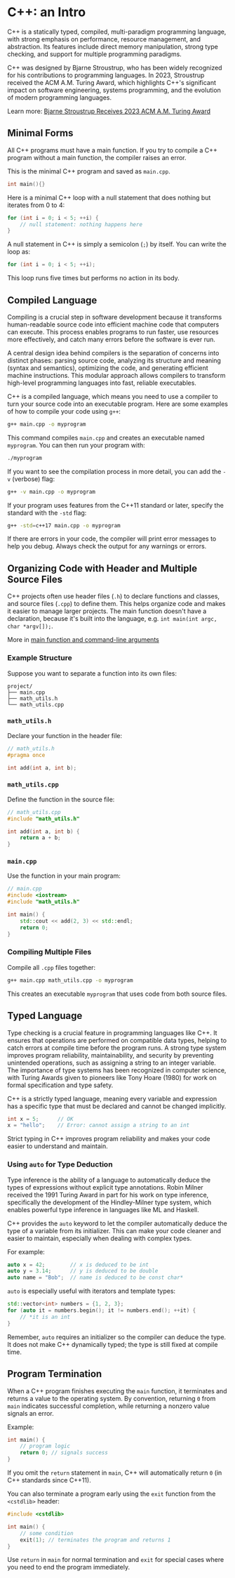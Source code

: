 # C++: an Intro

C++ is a statically typed, compiled, multi-paradigm programming language, with strong emphasis on performance, resource management, and abstraction. Its features include direct memory manipulation, strong type checking, and support for multiple programming paradigms.

C++ was designed by Bjarne Stroustrup, who has been widely recognized for his contributions to programming languages. In 2023, Stroustrup received the ACM A.M. Turing Award, which highlights C++'s significant impact on software engineering, systems programming, and the evolution of modern programming languages.

Learn more: [Bjarne Stroustrup Receives 2023 ACM A.M. Turing Award](https://awards.acm.org/about/2023-turing)


## Minimal Forms

All C++ programs must have a main function. If you try to compile a C++ program without a main function, the compiler raises an error.

This is the minimal C++ program and saved as `main.cpp`. 
```cpp
int main(){}
```

Here is a minimal C++ loop with a null statement that does nothing but iterates from 0 to 4:

```cpp
for (int i = 0; i < 5; ++i) {
    // null statement: nothing happens here
}
```

A null statement in C++ is simply a semicolon (`;`) by itself. You can write the loop as:

```cpp
for (int i = 0; i < 5; ++i);
```

This loop runs five times but performs no action in its body.

## Compiled Language

Compiling is a crucial step in software development because it transforms human-readable source code into efficient machine code that computers can execute. This process enables programs to run faster, use resources more effectively, and catch many errors before the software is ever run. 

A central design idea behind compilers is the separation of concerns into distinct phases: parsing source code, analyzing its structure and meaning (syntax and semantics), optimizing the code, and generating efficient machine instructions. This modular approach allows compilers to transform high-level programming languages into fast, reliable executables.

C++ is a compiled language, which means you need to use a compiler to turn your source code into an executable program. Here are some examples of how to compile your code using `g++`:

```sh
g++ main.cpp -o myprogram
```

This command compiles `main.cpp` and creates an executable named `myprogram`. You can then run your program with:

```sh
./myprogram
```

If you want to see the compilation process in more detail, you can add the `-v` (verbose) flag:

```sh
g++ -v main.cpp -o myprogram
```

If your program uses features from the C++11 standard or later, specify the standard with the `-std` flag:

```sh
g++ -std=c++17 main.cpp -o myprogram
```

If there are errors in your code, the compiler will print error messages to help you debug. Always check the output for any warnings or errors.

## Organizing Code with Header and Multiple Source Files

C++ projects often use header files (`.h`) to declare functions and classes, and source files (`.cpp`) to define them. This helps organize code and makes it easier to manage larger projects. The main function doesn't have a declaration, because it's built into the language, e.g. `int main(int argc, char *argv[]);`.

More in [main function and command-line arguments](https://learn.microsoft.com/en-us/cpp/cpp/main-function-command-line-args?view=msvc-170)

### Example Structure

Suppose you want to separate a function into its own files:

```
project/
├── main.cpp
├── math_utils.h
└── math_utils.cpp
```

### `math_utils.h`

Declare your function in the header file:

```cpp
// math_utils.h
#pragma once

int add(int a, int b);
```

### `math_utils.cpp`

Define the function in the source file:

```cpp
// math_utils.cpp
#include "math_utils.h"

int add(int a, int b) {
    return a + b;
}
```

### `main.cpp`

Use the function in your main program:

```cpp
// main.cpp
#include <iostream>
#include "math_utils.h"

int main() {
    std::cout << add(2, 3) << std::endl;
    return 0;
}
```

### Compiling Multiple Files

Compile all `.cpp` files together:

```sh
g++ main.cpp math_utils.cpp -o myprogram
```

This creates an executable `myprogram` that uses code from both source files.


## Typed Language

Type checking is a crucial feature in programming languages like C++. It ensures that operations are performed on compatible data types, helping to catch errors at compile time before the program runs. A strong type system improves program reliability, maintainability, and security by preventing unintended operations, such as assigning a string to an integer variable. The importance of type systems has been recognized in computer science, with Turing Awards given to pioneers like Tony Hoare (1980) for work on formal specification and type safety.

C++ is a strictly typed language, meaning every variable and expression has a specific type that must be declared and cannot be changed implicitly. 

```cpp
int x = 5;      // OK
x = "hello";    // Error: cannot assign a string to an int
```

Strict typing in C++ improves program reliability and makes your code easier to understand and maintain.

### Using `auto` for Type Deduction

Type inference is the ability of a language to automatically deduce the types of expressions without explicit type annotations. Robin Milner received the 1991 Turing Award in part for his work on type inference, specifically the development of the Hindley-Milner type system, which enables powerful type inference in languages like ML and Haskell. 

C++ provides the `auto` keyword to let the compiler automatically deduce the type of a variable from its initializer. This can make your code cleaner and easier to maintain, especially when dealing with complex types.

For example:

```cpp
auto x = 42;        // x is deduced to be int
auto y = 3.14;      // y is deduced to be double
auto name = "Bob";  // name is deduced to be const char*
```

`auto` is especially useful with iterators and template types:

```cpp
std::vector<int> numbers = {1, 2, 3};
for (auto it = numbers.begin(); it != numbers.end(); ++it) {
    // *it is an int
}
```

Remember, `auto` requires an initializer so the compiler can deduce the type. It does not make C++ dynamically typed; the type is still fixed at compile time.

## Program Termination

When a C++ program finishes executing the `main` function, it terminates and returns a value to the operating system. By convention, returning `0` from `main` indicates successful completion, while returning a nonzero value signals an error.

Example:

```cpp
int main() {
    // program logic
    return 0; // signals success
}
```

If you omit the `return` statement in `main`, C++ will automatically return `0` (in C++ standards since C++11).

You can also terminate a program early using the `exit` function from the `<cstdlib>` header:

```cpp
#include <cstdlib>

int main() {
    // some condition
    exit(1); // terminates the program and returns 1
}
```

Use `return` in `main` for normal termination and `exit` for special cases where you need to end the program immediately.
